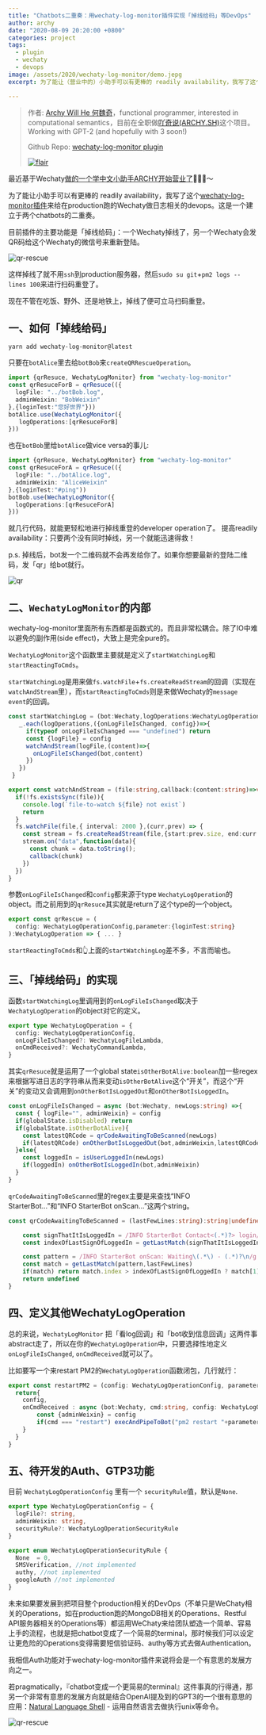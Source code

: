 ```yaml
---
title: "Chatbots二重奏：用wechaty-log-monitor插件实现「掉线给码」等DevOps"
author: archy
date: "2020-08-09 20:20:00 +0800"
categories: project
tags:
  - plugin
  - wechaty
  - devops
image: /assets/2020/wechaty-log-monitor/demo.jepg
excerpt: 为了能让（营业中的）小助手可以有更棒的 readily availability，我写了这个wechaty-log-monitor插件来给在production跑的Wechaty做日志相关的devops。

---
```


> 作者: [Archy Will He 何魏奇](https://github.com/archywillhe/)，functional programmer, interested in computational semantics，目前在全职做[吖奇说(ARCHY.SH)](https://archy.sh)这个项目。Working with GPT-2 (and hopefully with 3 soon!)
>
> Github Repo: [wechaty-log-monitor plugin](https://github.com/archywillhe/wechaty-log-monitor)
>
> [![flair](https://camo.githubusercontent.com/c551a231a6cda28e59291fa091ddcb7b9899f6ec/68747470733a2f2f737461636b65786368616e67652e636f6d2f75736572732f666c6169722f313334303435332e706e67)](https://stackoverflow.com/users/2041954/%E5%90%96%E5%A5%87%E8%AF%B4-%E4%BD%95%E9%AD%8F%E5%A5%87archy-will-he)
>

最近基于Wechaty[做的一个学中文小助手ARCHY开始营业了](https://mp.weixin.qq.com/s/FcgaOOnZNPUuMSihmMs_lw)🤖🤖🍜～

为了能让小助手可以有更棒的 readily availability，我写了这个[wechaty-log-monitor插件](https://github.com/archywillhe/wechaty-log-monitor)来给在production跑的Wechaty做日志相关的devops。这是一个建立于两个chatbots的二重奏。

目前插件的主要功能是「掉线给码」：一个Wechaty掉线了，另一个Wechaty会发QR码给这个Wechaty的微信号来重新登陆。

![qr-rescue](/assets/2020/wechaty-log-monitor/demo.jepg)

这样掉线了就不用`ssh`到production服务器，然后`sudo su git`+`pm2 logs --lines 100`来进行扫码重登了。

现在不管在吃饭、野外、还是地铁上，掉线了便可立马扫码重登。

## 一、如何「掉线给码」

```
yarn add wechaty-log-monitor@latest
```

只要在`botAlice`里去给`botBob`来`createQRRescueOperation`。

```typescript
import {qrResuce, WechatyLogMonitor} from "wechaty-log-monitor"
const qrResuceForB = qrResuce(({
  logFile: "../botBob.log",
  adminWeixin: "BobWeixin"
},{loginTest:"您好世界"}))
botAlice.use(WechatyLogMonitor({
   logOperations:[qrResuceForB]
}))
```

也在`botBob`里给`botAlice`做vice versa的事儿:

```typescript
import {qrResuce, WechatyLogMonitor} from "wechaty-log-monitor"
const qrResuceForA = qrResuce(({
  logFile: "../botAlice.log",
  adminWeixin: "AliceWeixin"
},{loginTest:"#ping"))
botBob.use(WechatyLogMonitor({
  logOperations:[qrResuceForA]
}))
```

就几行代码，就能更轻松地进行掉线重登的developer operation了。 提高readily availability：只要两个没有同时掉线，另一个就能迅速得救！

p.s. 掉线后，bot发一个二维码就不会再发给你了。如果你想要最新的登陆二维码，发「qr」给bot就行。

![qr](/assets/2020/wechaty-log-monitor/qr.jepg)

## 二、`WechatyLogMonitor`的内部

wechaty-log-monitor里面所有东西都是函数式的。而且非常松耦合。除了IO中难以避免的副作用(side effect)，大致上是完全pure的。

`WechatyLogMonitor`这个函数里主要就是定义了`startWatchingLog`和`startReactingToCmds`。

`startWatchingLog`是用来做`fs.watchFile`+`fs.createReadStream`的回调（实现在`watchAndStream`里），而`startReactingToCmds`则是来做Wechaty的`message event`的回调。

```typescript
const startWatchingLog = (bot:Wechaty,logOperations:WechatyLogOperation[])=>{
   _.each(logOperations,({onLogFileIsChanged, config})=>{
     if(typeof onLogFileIsChanged === "undefined") return
     const {logFile} = config
     watchAndStream(logFile,(content)=>{
       onLogFileIsChanged(bot,content)
     })
   })
 }
```


```typescript
export const watchAndStream = (file:string,callback:(content:string)=>void)=>{
  if(!fs.existsSync(file)){
    console.log(`file-to-watch ${file} not exist`)
    return
  }
  fs.watchFile(file,{ interval: 2000 },(curr,prev) => {
    const stream = fs.createReadStream(file,{start:prev.size, end:curr.size})
    stream.on("data",function(data){
      const chunk = data.toString();
      callback(chunk)
    })
  })
}
```

参数`onLogFileIsChanged`和`config`都来源于type `WechatyLogOperation`的object。而之前用到的`qrResuce`其实就是return了这个type的一个object。

```typescript
export const qrRescue = (
  config: WechatyLogOperationConfig,parameter:{loginTest:string}
):WechatyLogOperation => { ... }
```

`startReactingToCmds`和👆上面的`startWatchingLog`差不多，不言而喻也。

## 三、「掉线给码」的实现

函数`startWatchingLog`里调用到的`onLogFileIsChanged`取决于`WechatyLogOperation`的object对它的定义。

```typescript
export type WechatyLogOperation = {
  config: WechatyLogOperationConfig,
  onLogFileIsChanged?: WechatyLogFileLambda,
  onCmdReceived?: WechatyCommandLambda,
}
```

其实`qrResuce`就是运用了一个global state`isOtherBotAlive:boolean`加一些regex来根据写进日志的字符串从而来变动`isOtherBotAlive`这个“开关”，而这个“开关”的变动又会调用到`onOtherBotIsLoggedOut`和`onOtherBotIsLoggedIn`。

```typescript
const onLogFileIsChanged = async (bot:Wechaty, newLogs:string) =>{
  const { logFile="", adminWeixin} = config
  if(globalState.isDisabled) return
  if(globalState.isOtherBotAlive){
    const latestQRCode = qrCodeAwaitingToBeScanned(newLogs)
    if(latestQRCode) onOtherBotIsLoggedOut(bot,adminWeixin,latestQRCode)
  }else{
    const loggedIn = isUserLoggedIn(newLogs)
    if(loggedIn) onOtherBotIsLoggedIn(bot,adminWeixin)
  }
}
```

`qrCodeAwaitingToBeScanned`里的regex主要是来查找“INFO StarterBot...”和“INFO StarterBot onScan...”这两个string。

```typescript
const qrCodeAwaitingToBeScanned = (lastFewLines:string):string|undefined => {

    const signThatItIsLoggedIn = /INFO StarterBot Contact<(.*)?> login/g
    const indexOfLastSignOfLoggedIn = getLastMatch(signThatItIsLoggedIn,lastFewLines)?.index || -1

    const pattern = /INFO StarterBot onScan: Waiting\(.*\) - (.*)?\n/g
    const match = getLastMatch(pattern,lastFewLines)
    if(match) return match.index > indexOfLastSignOfLoggedIn ? match[1] : undefined
    return undefined
}
```

## 四、定义其他WechatyLogOperation

总的来说，`WechatyLogMonitor` 把「看log回调」和「bot收到信息回调」这两件事abstract走了，所以在你的`WechatyLogOperation`中，只要选择性地定义 `onLogFileIsChanged`, `onCmdReceived`就可以了。

比如要写一个来restart PM2的`WechatyLogOperation`函数闭包，几行就行：

```typescript
export const restartPM2 = (config: WechatyLogOperationConfig, parameter:{pm2Id:number}):WechatyLogOperation => {
  return{
    config,
    onCmdReceived : async (bot:Wechaty, cmd:string, config: WechatyLogOperationConfig) => {
        const {adminWeixin} = config
        if(cmd === "restart") execAndPipeToBot("pm2 restart "+parameter.pm2Id, bot, adminWeixin)
    }
  }
}
```

## 五、待开发的Auth、GTP3功能

目前 `WechatyLogOperationConfig` 里有一个 `securityRule`值，默认是`None`.

```typescript
export type WechatyLogOperationConfig = {
  logFile?: string,
  adminWeixin: string,
  securityRule?: WechatyLogOperationSecurityRule
}
```

```typescript
export enum WechatyLogOperationSecurityRule {
  None  = 0,
  SMSVerification, //not implemented
  authy, //not implemented
  googleAuth //not implemented
}
```

未来如果要发展到把项目整个production相关的DevOps（不单只是WeChaty相关的Operations，如在production跑的MongoDB相关的Operations、Restful API服务器相关的Operations等）都运用WeChaty来给团队塑造一个简单、容易上手的流程，也就是把chatbot变成了一个简易的terminal，那时候我们可以设定让更危险的Operations变得需要短信验证码、authy等方式去做Authentication。

我相信Auth功能对于wechaty-log-monitor插件来说将会是一个有意思的发展方向之一。

若pragmatically，『chatbot变成一个更简易的terminal』这件事真的行得通，那另一个非常有意思的发展方向就是结合OpenAI提及到的GPT3的一个很有意思的应用：[Natural Language Shell](https://beta.openai.com/?app=productivity&example=4_2_0) - 运用自然语言去做执行unix等命令。

![qr-rescue](/assets/2020/wechaty-log-monitor/gtp3.jepg)
